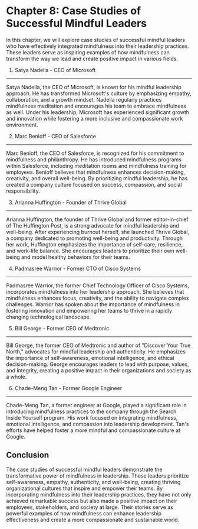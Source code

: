 Chapter 8: Case Studies of Successful Mindful Leaders
=====================================================

In this chapter, we will explore case studies of successful mindful leaders who have effectively integrated mindfulness into their leadership practices. These leaders serve as inspiring examples of how mindfulness can transform the way we lead and create positive impact in various fields.

1. Satya Nadella - CEO of Microsoft
-----------------------------------

Satya Nadella, the CEO of Microsoft, is known for his mindful leadership approach. He has transformed Microsoft's culture by emphasizing empathy, collaboration, and a growth mindset. Nadella regularly practices mindfulness meditation and encourages his team to embrace mindfulness as well. Under his leadership, Microsoft has experienced significant growth and innovation while fostering a more inclusive and compassionate work environment.

2. Marc Benioff - CEO of Salesforce
-----------------------------------

Marc Benioff, the CEO of Salesforce, is recognized for his commitment to mindfulness and philanthropy. He has introduced mindfulness programs within Salesforce, including meditation rooms and mindfulness training for employees. Benioff believes that mindfulness enhances decision-making, creativity, and overall well-being. By prioritizing mindful leadership, he has created a company culture focused on success, compassion, and social responsibility.

3. Arianna Huffington - Founder of Thrive Global
------------------------------------------------

Arianna Huffington, the founder of Thrive Global and former editor-in-chief of The Huffington Post, is a strong advocate for mindful leadership and well-being. After experiencing burnout herself, she launched Thrive Global, a company dedicated to promoting well-being and productivity. Through her work, Huffington emphasizes the importance of self-care, resilience, and work-life balance. She encourages leaders to prioritize their own well-being and model healthy behaviors for their teams.

4. Padmasree Warrior - Former CTO of Cisco Systems
--------------------------------------------------

Padmasree Warrior, the former Chief Technology Officer of Cisco Systems, incorporates mindfulness into her leadership approach. She believes that mindfulness enhances focus, creativity, and the ability to navigate complex challenges. Warrior has spoken about the importance of mindfulness in fostering innovation and empowering her teams to thrive in a rapidly changing technological landscape.

5. Bill George - Former CEO of Medtronic
----------------------------------------

Bill George, the former CEO of Medtronic and author of "Discover Your True North," advocates for mindful leadership and authenticity. He emphasizes the importance of self-awareness, emotional intelligence, and ethical decision-making. George encourages leaders to lead with purpose, values, and integrity, creating a positive impact in their organizations and society as a whole.

6. Chade-Meng Tan - Former Google Engineer
------------------------------------------

Chade-Meng Tan, a former engineer at Google, played a significant role in introducing mindfulness practices to the company through the Search Inside Yourself program. His work focused on integrating mindfulness, emotional intelligence, and compassion into leadership development. Tan's efforts have helped foster a more mindful and compassionate culture at Google.

Conclusion
----------

The case studies of successful mindful leaders demonstrate the transformative power of mindfulness in leadership. These leaders prioritize self-awareness, empathy, authenticity, and well-being, creating thriving organizational cultures that inspire and empower their teams. By incorporating mindfulness into their leadership practices, they have not only achieved remarkable success but also made a positive impact on their employees, stakeholders, and society at large. Their stories serve as powerful examples of how mindfulness can enhance leadership effectiveness and create a more compassionate and sustainable world.
